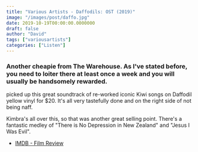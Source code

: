 ```yaml
---
title: "Various Artists - Daffodils: OST (2019)"
image: "/images/post/daffo.jpg"
date: 2019-10-19T00:00:00.0000000
draft: false
author: "David"
tags: ["variousartists"]
categories: ["Listen"]
---
```

### Another cheapie from The Warehouse. As I've stated before, you need to loiter there at least once a week and you will usually be handsomely rewarded.

 picked up this great soundtrack of re-worked iconic Kiwi songs on Daffodil yellow vinyl for $20. It's all very tastefully done and on the right side of not being naff.

Kimbra's all over this, so that was another great selling point. There's a fantastic medley of "There is No Depression in New Zealand" and "Jesus I Was Evil".

-  [IMDB - Film Review](https://www.imdb.com/title/tt8069578/?ref_=nv_sr_1%3Fref_%3Dnv_sr_1)
